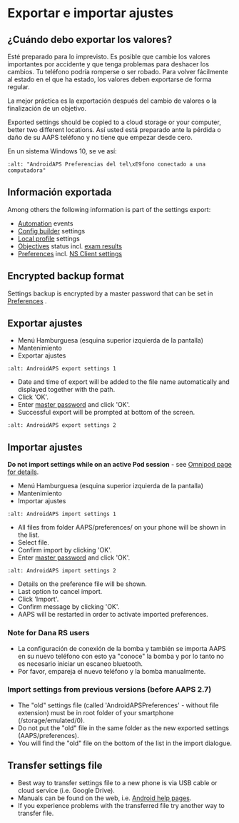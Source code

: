 # Exportar e importar ajustes

## ¿Cuándo debo exportar los valores?

Esté preparado para lo imprevisto. Es posible que cambie los valores importantes por accidente y que tenga problemas para deshacer los cambios. Tu teléfono podría romperse o ser robado. Para volver fácilmente al estado en el que ha estado, los valores deben exportarse de forma regular.

La mejor práctica es la exportación después del cambio de valores o la finalización de un objetivo.

Exported settings should be copied to a cloud storage or your computer, better two different locations. Así usted está preparado ante la pérdida o daño de su AAPS teléfono y no tiene que empezar desde cero.

En un sistema Windows 10, se ve así:

```{image} ../images/AAPS_ExImportSettingsWin.png
:alt: "AndroidAPS Preferencias del tel\xE9fono conectado a una computadora"
```

## Información exportada

Among others the following information is part of the settings export:

- [Automation](../Usage/Automation.md) events
- [Config builder](../Configuration/Config-Builder.md) settings
- [Local profile](../Configuration/Config-Builder#local-profile) settings
- [Objectives](../Usage/Objectives.md) status incl. [exam results](../Usage/Objectives#objective-3-prove-your-knowledge)
- [Preferences](../Configuration/Preferences.md) incl. [NS Client settings](../Configuration/Preferences#nsclient)

## Encrypted backup format

Settings backup is encrypted by a master password that can be set in [Preferences](../Configuration/Preferences#master-password) .

## Exportar ajustes

- Menú Hamburguesa (esquina superior izquierda de la pantalla)
- Mantenimiento
- Exportar ajustes

```{image} ../images/AAPS_ExportSettings1.png
:alt: AndroidAPS export settings 1
```

- Date and time of export will be added to the file name automatically and displayed together with the path.
- Click 'OK'.
- Enter [master password](../Configuration/Preferences#master-password) and click 'OK'.
- Successful export will be prompted at bottom of the screen.

```{image} ../images/AAPS_ExportSettings2.png
:alt: AndroidAPS export settings 2
```

## Importar ajustes

**Do not import settings while on an active Pod session** - see [Omnipod page for details](../Configuration/OmnipodEros#import-settings-from-previous-aaps).

- Menú Hamburguesa (esquina superior izquierda de la pantalla)
- Mantenimiento
- Importar ajustes

```{image} ../images/AAPS_ImportSettings1.png
:alt: AndroidAPS import settings 1
```

- All files from folder AAPS/preferences/ on your phone will be shown in the list.
- Select file.
- Confirm import by clicking 'OK'.
- Enter [master password](../Configuration/Preferences#master-password) and click 'OK'.

```{image} ../images/AAPS_ImportSettings2.png
:alt: AndroidAPS import settings 2
```

- Details on the preference file will be shown.
- Last option to cancel import.
- Click 'Import'.
- Confirm message by clicking 'OK'.
- AAPS will be restarted in order to activate imported preferences.

### Note for Dana RS users

- La configuración de conexión de la bomba y también se importa AAPS en su nuevo teléfono con esto ya "conoce" la bomba y por lo tanto no es necesario iniciar un escaneo bluetooth.
- Por favor, empareja el nuevo teléfono y la bomba manualmente.

### Import settings from previous versions (before AAPS 2.7)

- The "old" settings file (called 'AndroidAPSPreferences' - without file extension) must be in root folder of your smartphone (/storage/emulated/0).
- Do not put the "old" file in the same folder as the new exported settings (AAPS/preferences).
- You will find the "old" file on the bottom of the list in the import dialogue.

## Transfer settings file

- Best way to transfer settings file to a new phone is via USB cable or cloud service (i.e. Google Drive).
- Manuals can be found on the web, i.e. [Android help pages](https://support.google.com/android/answer/9064445?hl=en).
- If you experience problems with the transferred file try another way to transfer file.
